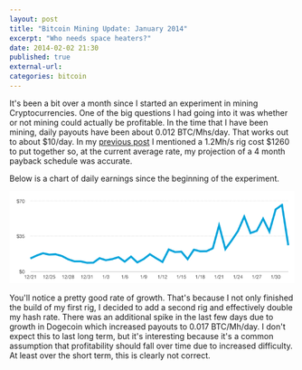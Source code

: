 ```yaml
---
layout: post
title: "Bitcoin Mining Update: January 2014"
excerpt: "Who needs space heaters?"
date: 2014-02-02 21:30
published: true
external-url:
categories: bitcoin
---
```

It's been a bit over a month since I started an experiment in mining Cryptocurrencies. One of the big questions I had going into it was whether or not mining could actually be profitable. In the time that I have been mining, daily payouts have been about 0.012 BTC/Mhs/day. That works out to about $10/day. In my [previous post](/2014/01/02/a-small-mining-adventure-the-beginning) I mentioned a 1.2Mh/s rig cost $1260 to put together so, at the current average rate, my projection of a 4 month payback schedule was accurate.

Below is a chart of daily earnings since the beginning of the experiment.

![January Mining Chart](/images/january-update.png)

You'll notice a pretty good rate of growth. That's because I not only finished the build of my first rig, I decided to add a second rig and effectively double my hash rate. There was an additional spike in the last few days due to growth in Dogecoin which increased payouts to 0.017 BTC/Mh/day. I don't expect this to last long term, but it's interesting because it's a common assumption that profitability should fall over time due to increased difficulty. At least over the short term, this is clearly not correct.
